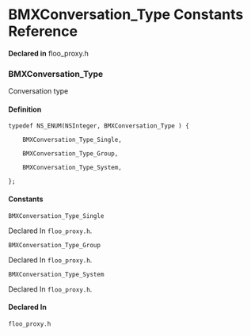 # BMXConversation_Type Constants Reference

  **Declared in** floo_proxy.h  

### BMXConversation_Type

Conversation type

#### Definition
    typedef NS_ENUM(NSInteger, BMXConversation_Type ) {   
        
        BMXConversation_Type_Single,
        
        BMXConversation_Type_Group,
        
        BMXConversation_Type_System,
        
    };

#### Constants

<a name="" title="BMXConversation_Type_Single"></a><code>BMXConversation_Type_Single</code>

   Declared In `floo_proxy.h`.

<a name="" title="BMXConversation_Type_Group"></a><code>BMXConversation_Type_Group</code>

   Declared In `floo_proxy.h`.

<a name="" title="BMXConversation_Type_System"></a><code>BMXConversation_Type_System</code>

   Declared In `floo_proxy.h`.

#### Declared In
`floo_proxy.h`

